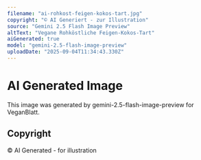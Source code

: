 ```yaml
---
filename: "ai-rohkost-feigen-kokos-tart.jpg"
copyright: "© AI Generiert - zur Illustration"
source: "Gemini 2.5 Flash Image Preview"
altText: "Vegane Rohköstliche Feigen-Kokos-Tart"
aiGenerated: true
model: "gemini-2.5-flash-image-preview"
uploadDate: "2025-09-04T11:34:43.330Z"
---
```


# AI Generated Image

This image was generated by gemini-2.5-flash-image-preview for VeganBlatt.

## Copyright
© AI Generated - for illustration

